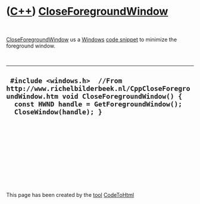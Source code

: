 



 

 

 

 

 

([C++](Cpp.htm)) [CloseForegroundWindow](CppCloseForegroundWindow.htm)
======================================================================

 

[CloseForegroundWindow](CppCloseForegroundWindow.htm) us a
[Windows](CppWindows.htm) [code snippet](CppCodeSnippets.htm) to
minimize the foreground window.

 

  --------------------------------------------------------------------------------------------------------------------------------------------------------------------------------------------------
  ` #include <windows.h>  //From http://www.richelbilderbeek.nl/CppCloseForegroundWindow.htm void CloseForegroundWindow() {   const HWND handle = GetForegroundWindow();   CloseWindow(handle); }`
  --------------------------------------------------------------------------------------------------------------------------------------------------------------------------------------------------

 

 

 

 

 





 




This page has been created by the [tool](Tools.htm)
[CodeToHtml](ToolCodeToHtml.htm)
